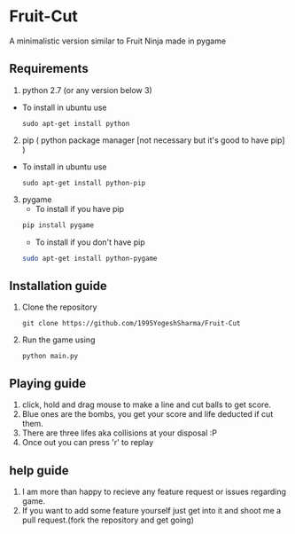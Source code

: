 # Fruit-Cut
A minimalistic version similar to Fruit Ninja made in pygame

## Requirements
1. python 2.7 (or any version below 3)
  * To install in ubuntu use 
    ```
    sudo apt-get install python
    ```
2. pip ( python package manager [not necessary but it's good to have pip] )
  * To install in ubuntu use
    ```
    sudo apt-get install python-pip
    ```
3. pygame
   * To install if you have pip
   ```bash
   pip install pygame
   ```
   * To install if you don't have pip
   ```bash
   sudo apt-get install python-pygame
   ```
   
## Installation guide
1. Clone the repository 
   ```
   git clone https://github.com/1995YogeshSharma/Fruit-Cut
   ```
2. Run the game using 
   ```
   python main.py
   ```
   
## Playing guide
1. click, hold and drag mouse to make a line and cut balls to get score. 
2. Blue ones are the bombs, you get your score and life deducted if cut them. 
3. There are three lifes aka collisions at your disposal :P
4. Once out you can press 'r' to replay

## help guide 
1. I am more than happy to recieve any feature request or issues regarding game.
2. If you want to add some feature yourself just get into it and shoot me a pull request.(fork the repository and get going)

